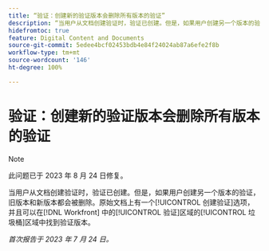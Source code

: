 ```yaml
---
title: “验证：创建新的验证版本会删除所有版本的验证”
description: “当用户从文档创建验证时，验证已创建。但是，如果用户创建另一个版本的验证，旧版本和新版本都会被删除。原始文档上有一个[!UICONTROL 创建验证]选项，并且可以在 [!DNL Workfront] 中的[!UICONTROL 验证]区域的[!UICONTROL 垃圾桶]区域中找到验证版本。”
hidefromtoc: true
feature: Digital Content and Documents
source-git-commit: 5edee4bcf02453bdb4e84f24024ab87a6efe2f8b
workflow-type: tm+mt
source-wordcount: '146'
ht-degree: 100%

---
```



# 验证：创建新的验证版本会删除所有版本的验证

<!--WF and WFP TOCs-->

>[!NOTE]
>
>此问题已于 2023 年 8 月 24 日修复。

当用户从文档创建验证时，验证已创建。但是，如果用户创建另一个版本的验证，旧版本和新版本都会被删除。原始文档上有一个[!UICONTROL 创建验证]选项，并且可以在[!DNL Workfront] 中的[!UICONTROL 验证]区域的[!UICONTROL 垃圾桶]区域中找到验证版本。

_首次报告于 2023 年 7 月 24 日。_

